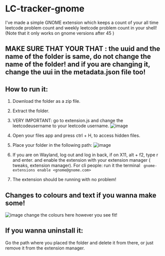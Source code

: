 # LC-tracker-gnome

I've made a simple GNOME extension which keeps a count of your all time leetcode problem count and weekly leetcode problem count in your shell! (Note that it only works on gnome versions after 45 )


## MAKE SURE THAT YOUR THAT : the uuid and the name of the folder is same, do not change the name of the folder! and if you are changing it, change the uui in the metadata.json file too!

## How to run it:
 1) Download the folder as a zip file.
 2) Extract the folder.
 3) VERY IMPORTANT: go to extension.js and change the leetcodeusername to your leetcode username.
![image](https://github.com/user-attachments/assets/5d7ffd4e-23d3-44bb-a1a6-47ea37972574)

 4) Open your files app and press ctrl + H, to access hidden files.
 5) Place your folder in the following path:
![image](https://github.com/user-attachments/assets/9da27852-54d6-4923-bd46-9b6b3d75d464)

6) If you are on Wayland, log out and log in back, if on X11, alt + f2, type r and enter.
    and enable the extension with your extension manager ( tweaks, extension manager).
   For cli people: run it the terminal
   ` gnome-extensions enable <gnome@gnome.com>`
7) The extension should be running with no problem!

## Changes to colours and text if you wanna make some!
![image](https://github.com/user-attachments/assets/4c173649-d3bb-4c1d-acd7-413d21a4eaf3)
change the colours here however you see fit!

## If you wanna uninstall it:
Go the path where you placed the folder and delete it from there, or just remove it from the extension manager.


